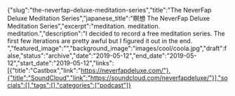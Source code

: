 {"slug":"the-neverfap-deluxe-meditation-series","title":"The NeverFap Deluxe Meditation Series","japanese_title":"瞑想 The NeverFap Deluxe Meditation Series","excerpt":"meditation. meditation. meditation.","description":"I decided to record a free meditation series. The first few iterations are pretty awful but I figured it out in the end. ","featured_image":"","background_image":"images/cool/coola.jpg","draft":false,"status":"archive","date":"2019-05-12","end_date":"2019-05-12","start_date":"2019-05-12","links":[{"title":"Castbox","link":"https://neverfapdeluxe.com/"},{"title":"SoundCloud","link":"https://soundcloud.com/neverfapdeluxe/"}],"socials":[],"tags":[],"categories":["podcast"]}